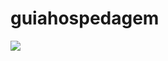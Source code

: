 # guiahospedagem
<a href="https://rafael-moratti.github.io/guiahospedagem/" target="_blank"><img src="https://user-images.githubusercontent.com/104304589/195998100-9e732e19-c984-4328-8b08-32dceacb0040.png" /></a>
